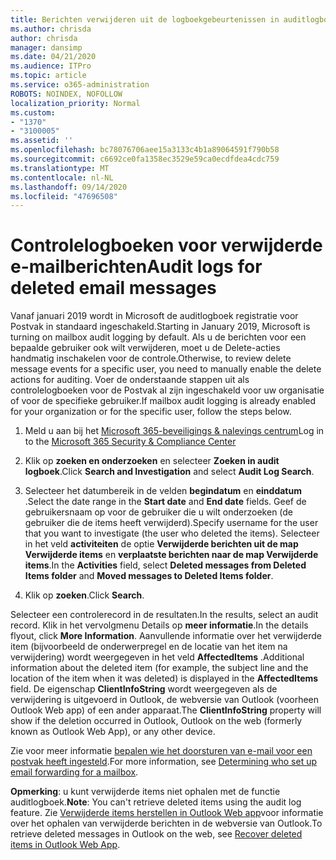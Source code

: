 ```yaml
---
title: Berichten verwijderen uit de logboekgebeurtenissen in auditlogboeken
ms.author: chrisda
author: chrisda
manager: dansimp
ms.date: 04/21/2020
ms.audience: ITPro
ms.topic: article
ms.service: o365-administration
ROBOTS: NOINDEX, NOFOLLOW
localization_priority: Normal
ms.custom:
- "1370"
- "3100005"
ms.assetid: ''
ms.openlocfilehash: bc78076706aee15a3133c4b1a89064591f790b58
ms.sourcegitcommit: c6692ce0fa1358ec3529e59ca0ecdfdea4cdc759
ms.translationtype: MT
ms.contentlocale: nl-NL
ms.lasthandoff: 09/14/2020
ms.locfileid: "47696508"
---
```

# <a name="audit-logs-for-deleted-email-messages"></a><span data-ttu-id="d7233-102">Controlelogboeken voor verwijderde e-mailberichten</span><span class="sxs-lookup"><span data-stu-id="d7233-102">Audit logs for deleted email messages</span></span>

<span data-ttu-id="d7233-103">Vanaf januari 2019 wordt in Microsoft de auditlogboek registratie voor Postvak in standaard ingeschakeld.</span><span class="sxs-lookup"><span data-stu-id="d7233-103">Starting in January 2019, Microsoft is turning on mailbox audit logging by default.</span></span> <span data-ttu-id="d7233-104">Als u de berichten voor een bepaalde gebruiker ook wilt verwijderen, moet u de Delete-acties handmatig inschakelen voor de controle.</span><span class="sxs-lookup"><span data-stu-id="d7233-104">Otherwise, to review delete message events for a specific user, you need to manually enable the delete actions for auditing.</span></span> <span data-ttu-id="d7233-105">Voer de onderstaande stappen uit als controlelogboeken voor de Postvak al zijn ingeschakeld voor uw organisatie of voor de specifieke gebruiker.</span><span class="sxs-lookup"><span data-stu-id="d7233-105">If mailbox audit logging is already enabled for your organization or for the specific user, follow the steps below.</span></span>

1. <span data-ttu-id="d7233-106">Meld u aan bij het [Microsoft 365-beveiligings & nalevings centrum](https://protection.office.com/)</span><span class="sxs-lookup"><span data-stu-id="d7233-106">Log in to the [Microsoft 365 Security & Compliance Center](https://protection.office.com/)</span></span>

2. <span data-ttu-id="d7233-107">Klik op **zoeken en onderzoeken** en selecteer **Zoeken in audit logboek**.</span><span class="sxs-lookup"><span data-stu-id="d7233-107">Click **Search and Investigation** and select **Audit Log Search**.</span></span>

3. <span data-ttu-id="d7233-108">Selecteer het datumbereik in de velden **begindatum** en **einddatum** .</span><span class="sxs-lookup"><span data-stu-id="d7233-108">Select the date range in the **Start date** and **End date** fields.</span></span> <span data-ttu-id="d7233-109">Geef de gebruikersnaam op voor de gebruiker die u wilt onderzoeken (de gebruiker die de items heeft verwijderd).</span><span class="sxs-lookup"><span data-stu-id="d7233-109">Specify username for the user that you want to investigate (the user who deleted the items).</span></span> <span data-ttu-id="d7233-110">Selecteer in het veld **activiteiten** de optie **Verwijderde berichten uit de map Verwijderde items** en **verplaatste berichten naar de map Verwijderde items**.</span><span class="sxs-lookup"><span data-stu-id="d7233-110">In the **Activities** field, select **Deleted messages from Deleted Items folder** and **Moved messages to Deleted Items folder**.</span></span>

4. <span data-ttu-id="d7233-111">Klik op **zoeken**.</span><span class="sxs-lookup"><span data-stu-id="d7233-111">Click **Search**.</span></span>

<span data-ttu-id="d7233-112">Selecteer een controlerecord in de resultaten.</span><span class="sxs-lookup"><span data-stu-id="d7233-112">In the results, select an audit record.</span></span> <span data-ttu-id="d7233-113">Klik in het vervolgmenu Details op **meer informatie**.</span><span class="sxs-lookup"><span data-stu-id="d7233-113">In the details flyout, click **More Information**.</span></span> <span data-ttu-id="d7233-114">Aanvullende informatie over het verwijderde item (bijvoorbeeld de onderwerpregel en de locatie van het item na verwijdering) wordt weergegeven in het veld **AffectedItems** .</span><span class="sxs-lookup"><span data-stu-id="d7233-114">Additional information about the deleted item (for example, the subject line and the location of the item when it was deleted) is displayed in the **AffectedItems** field.</span></span> <span data-ttu-id="d7233-115">De eigenschap **ClientInfoString** wordt weergegeven als de verwijdering is uitgevoerd in Outlook, de webversie van Outlook (voorheen Outlook Web app) of een ander apparaat.</span><span class="sxs-lookup"><span data-stu-id="d7233-115">The **ClientInfoString** property will show if the deletion occurred in Outlook, Outlook on the web (formerly known as Outlook Web App), or any other device.</span></span>

<span data-ttu-id="d7233-116">Zie voor meer informatie [bepalen wie het doorsturen van e-mail voor een postvak heeft ingesteld](https://docs.microsoft.com/microsoft-365/compliance/auditing-troubleshooting-scenarios#determine-if-a-user-deleted-email-items).</span><span class="sxs-lookup"><span data-stu-id="d7233-116">For more information, see [Determining who set up email forwarding for a mailbox](https://docs.microsoft.com/microsoft-365/compliance/auditing-troubleshooting-scenarios#determine-if-a-user-deleted-email-items).</span></span>

<span data-ttu-id="d7233-117">**Opmerking**: u kunt verwijderde items niet ophalen met de functie auditlogboek.</span><span class="sxs-lookup"><span data-stu-id="d7233-117">**Note**: You can't retrieve deleted items using the audit log feature.</span></span> <span data-ttu-id="d7233-118">Zie [Verwijderde items herstellen in Outlook Web app](https://support.office.com/article/C3D8FC15-EEEF-4F1C-81DF-E27964B7EDD4)voor informatie over het ophalen van verwijderde berichten in de webversie van Outlook.</span><span class="sxs-lookup"><span data-stu-id="d7233-118">To retrieve deleted messages in Outlook on the web, see [Recover deleted items in Outlook Web App](https://support.office.com/article/C3D8FC15-EEEF-4F1C-81DF-E27964B7EDD4).</span></span>
